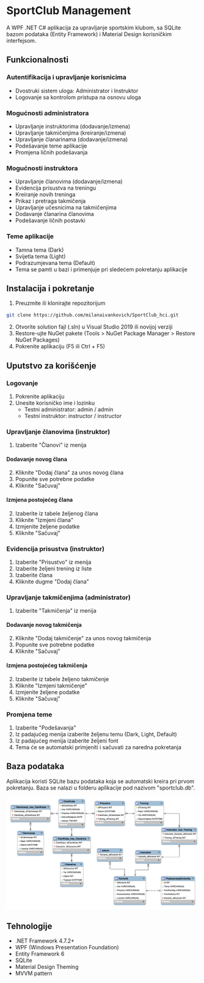 # SportClub Management 

A WPF .NET C# aplikacija za upravljanje sportskim klubom, sa SQLite bazom podataka (Entity Framework) i Material Design korisničkim interfejsom.

## Funkcionalnosti

### Autentifikacija i upravljanje korisnicima
- Dvostruki sistem uloga: Administrator i Instruktor
- Logovanje sa kontrolom pristupa na osnovu uloga

### Mogućnosti administratora
- Upravljanje instruktorima (dodavanje/izmena)
- Upravljanje takmičenjima (kreiranje/izmena)
- Upravljanje članarinama (dodavanje/izmena)
- Podešavanje teme aplikacije
- Promjena ličnih podešavanja

### Mogućnosti instruktora
- Upravljanje članovima (dodavanje/izmena)
- Evidencija prisustva na treningu
- Kreiranje novih treninga
- Prikaz i pretraga takmičenja
- Upravljanje učesnicima na takmičenjima
- Dodavanje članarina članovima
- Podešavanje ličnih postavki

### Teme aplikacije
- Tamna tema (Dark)
- Svijetla tema (Light)
- Podrazumjevana tema (Default)
- Tema se pamti u bazi i primenjuje pri sledećem pokretanju aplikacije

## Instalacija i pokretanje

1. Preuzmite ili klonirajte repozitorijum 

```sh
git clone https://github.com/milanaivankovich/SportClub_hci.git
```

2. Otvorite solution fajl (.sln) u Visual Studio 2019 ili novijoj verziji
3. Restore-ujte NuGet pakete (Tools > NuGet Package Manager > Restore NuGet Packages)
4. Pokrenite aplikaciju (F5 ili Ctrl + F5)

## Uputstvo za korišćenje

### Logovanje
1. Pokrenite aplikaciju
2. Unesite korisničko ime i lozinku
   - Testni administrator: admin / admin
   - Testni instruktor: instructor / instructor

### Upravljanje članovima (instruktor)
1. Izaberite "Članovi" iz menija

#### Dodavanje novog člana
2. Kliknite "Dodaj člana" za unos novog člana
3. Popunite sve potrebne podatke
4. Kliknite "Sačuvaj"

#### Izmjena postojećeg člana
2. Izaberite iz tabele željenog člana
3. Kliknite "Izmjeni člana"
4. Izmjenite željene podatke
5. Kliknite "Sačuvaj"

### Evidencija prisustva (instruktor)
1. Izaberite "Prisustvo" iz menija
2. Izaberite željeni trening iz liste
3. Izaberite člana
4. Kliknite dugme "Dodaj člana"

### Upravljanje takmičenjima (administrator)
1. Izaberite "Takmičenja" iz menija

#### Dodavanje novog takmičenja
2. Kliknite "Dodaj takmičenje" za unos novog takmičenja
3. Popunite sve potrebne podatke
4. Kliknite "Sačuvaj"

#### Izmjena postojećeg takmičenja
2. Izaberite iz tabele željeno takmičenje
3. Kliknite "Izmjeni takmičenje"
4. Izmjenite željene podatke
5. Kliknite "Sačuvaj"

### Promjena teme
1. Izaberite "Podešavanja"
2. Iz padajućeg menija izaberite željenu temu (Dark, Light, Default)
3. Iz padajućeg menija izaberite željeni font
4. Tema će se automatski primjeniti i sačuvati za naredna pokretanja

## Baza podataka

Aplikacija koristi SQLite bazu podataka koja se automatski kreira pri prvom pokretanju. Baza se nalazi u folderu aplikacije pod nazivom "sportclub.db".

![image_uri](https://github.com/milanaivankovich/SportClub_hci/blob/50de2f0756691f257358d627dcdb7739b213614e/photos/dbSportClub.png)

## Tehnologije

- .NET Framework 4.7.2+
- WPF (Windows Presentation Foundation)
- Entity Framework 6
- SQLite
- Material Design Theming
- MVVM pattern
